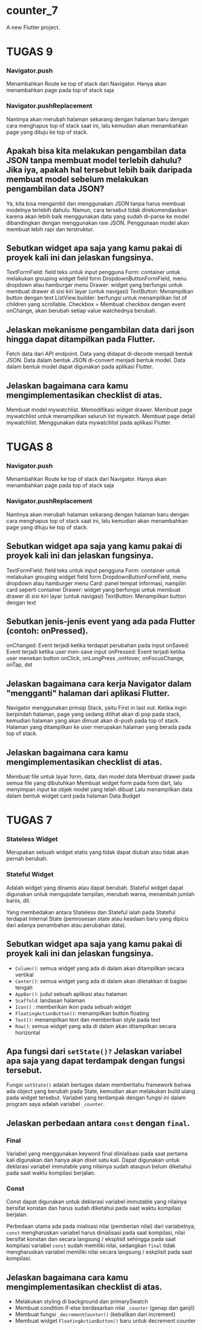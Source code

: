 # counter_7

A new Flutter project.

# TUGAS 9

### Navigator.push
Menambahkan Route ke top of stack dari Navigator. Hanya akan menambahkan page pada top of stack saja
### Navigator.pushReplacement
Nantinya akan merubah halaman sekarang dengan halaman baru dengan cara menghapus top of stack saat ini, lalu kemudian akan  menambahkan page yang dituju ke top of stack.

## Apakah bisa kita melakukan pengambilan data JSON tanpa membuat model terlebih dahulu? Jika iya, apakah hal tersebut lebih baik daripada membuat model sebelum melakukan pengambilan data JSON?

Ya, kita bisa mengambil dan menggunakan JSON tanpa harus membuat modelnya terlebih dahulu. Namun, cara tersebut tidak direkomendasikan karena akan lebih baik menggunakan data yang sudah di-parse ke model dibandingkan dengan menggunakan raw JSON. Penggunaan model akan membuat lebih rapi dan terstruktur.

## Sebutkan widget apa saja yang kamu pakai di proyek kali ini dan jelaskan fungsinya.

TextFormField: field teks untuk input pengguna
Form: container untuk melakukan grouping widget field form
DropdownButtonFormField, menu dropdown atau hamburger menu
Drawer: widget yang berfungsi untuk membuat drawer di sisi kiri layar (untuk navigasi)
TextButton: Menampilkan button dengan text
ListView.builder: berfungsi untuk menampilkan list of children yang scrollable. 
Checkbox = Membuat checkbox dengan event onChange, akan berubah setiap value watchednya berubah.



## Jelaskan mekanisme pengambilan data dari json hingga dapat ditampilkan pada Flutter.

Fetch data dari API endpoint.
Data yang didapat di-decode menjadi bentuk JSON.
Data dalam bentuk JSON di-convert menjadi bentuk model.
Data dalam bentuk model dapat digunakan pada aplikasi Flutter.

## Jelaskan bagaimana cara kamu mengimplementasikan checklist di atas.

Membuat model mywatchlist.
Memodifikasi widget drawer.
Membuat page mywatchlist untuk menampilkan seluruh list mywatch.
Membuat page detail mywatchlist.
Menggunakan data mywatchlist pada aplikasi Flutter.



# TUGAS 8

### Navigator.push
Menambahkan Route ke top of stack dari Navigator. Hanya akan menambahkan page pada top of stack saja
### Navigator.pushReplacement
Nantinya akan merubah halaman sekarang dengan halaman baru dengan cara menghapus top of stack saat ini, lalu kemudian akan  menambahkan page yang dituju ke top of stack.

## Sebutkan widget apa saja yang kamu pakai di proyek kali ini dan jelaskan fungsinya.

TextFormField: field teks untuk input pengguna
Form: container untuk melakukan grouping widget field form
DropdownButtonFormField, menu dropdown atau hamburger menu
Card: panel tempat informasi, nampilin card seperti container
Drawer: widget yang berfungsi untuk membuat drawer di sisi kiri layar (untuk navigasi)
TextButton: Menampilkan button dengan text

## Sebutkan jenis-jenis event yang ada pada Flutter (contoh: onPressed).

onChanged: Event terjadi ketika terdapat perubahan pada input
onSaved: Event terjadi ketika user men-save input
onPressed: Event terjadi ketika user menekan button
onClick, onLongPress ,onHover, onFocusChange, onTap, dst

## Jelaskan bagaimana cara kerja Navigator dalam "mengganti" halaman dari aplikasi Flutter.
Navigator menggunakan prinsip Stack, yaitu First in last out. Ketika ingin berpindah halaman, page yang sedang dilihat akan di pop pada stack, kemudian halaman yang akan dimuat akan di-push pada top of stack. Halaman yang ditampilkan ke user merupakan halaman yang berada pada top of stack.

## Jelaskan bagaimana cara kamu mengimplementasikan checklist di atas.

Membuat file untuk layar form, data, dan model data
Membuat drawer pada semua file yang dibutuhkan
Membuat widget form pada form dart, lalu menyimpan input ke objek model yang telah dibuat 
Lalu menampilkan data dalam bentuk widget card pada halaman Data Budget


# TUGAS 7
### Stateless Widget
Merupakan sebuah widget statis yang tidak dapat diubah atau tidak akan pernah berubah. 

### Stateful Widget
Adalah widget yang dinamis atau dapat berubah. Stateful widget dapat digunakan untuk mengupdate tampilan, merubah warna, menambah jumlah bariis, dll. 

Yang membedakan antara Stateless dan Stateful ialah pada Stateful terdapat Internal State (pemrosesan state atau keadaan baru yang dipicu dari adanya penambahan atau perubahan data). 

## Sebutkan widget apa saja yang kamu pakai di proyek kali ini dan jelaskan fungsinya.

* `Column()`: semua widget yang ada di dalam akan ditampilkan secara vertikal
* `Center()`: semua widget yang ada di dalam akan diletakkan di bagian tengah
* `AppBar()`: judul sebuah aplikasi atau halaman
* `Scaffold`: landasan halaman
* `Icon()` : memberikan ikon pada sebuah widget
* `FloatingActionButton()`: menampilkan button floating
* `Text()`: menampilkan text dan memberikan style pada text
* `Row()`: semua widget yang ada di dalam akan ditampilkan secara horizontal

## Apa fungsi dari `setState()?` Jelaskan variabel apa saja yang dapat terdampak dengan fungsi tersebut.

Fungsi `setState()` adalah bertugas dalam memberitahu framework bahwa ada object yang berubah pada State, kemudian akan melakukan build ulang pada widget tersebut. Variabel yang terdampak dengan fungsi ini dalam program saya adalah variabel `_counter`.

## Jelaskan perbedaan antara `const` dengan `final`.

### Final
Variabel yang menggunakan keyword final diinialisasi pada saat pertama kali digunakan dan hanya akan diset satu kali. Dapat digunakan untuk deklarasi variabel immutable yang nilainya sudah ataupun belum diketahui pada saat waktu kompilasi berjalan. 
### Const
Const dapat digunakan untuk deklarasi variabel immutable yang nilainya bersifat konstan dan harus sudah diketahui pada saat waktu kompilasi berjalan. 

Perbedaan utama ada pada inialisasi nilai (pemberian nilai) dari variabelnya, `const` mengharuskan variabel harus dinialisasi pada saat kompilasi, nilai bersifat konstan dan secara langsung / eksplisit sehingga pada saat kompilasi variabel `const` sudah memiliki nilai, sedangkan `final` tidak mengharuskan variabel memiliki nilai secara langsung / eskplisit pada saat kompilasi.

## Jelaskan bagaimana cara kamu mengimplementasikan checklist di atas.
* Melakukan styling di background dan primarySwatch
* Membuat condition if-else berdasarkan nilai `_counter` (genap dan ganjil)
* Membuat fungsi `_decrementCounter()` (kebalikan dari increment)
* Membuat widget `FloatingActionButton()` baru untuk decrement counter
